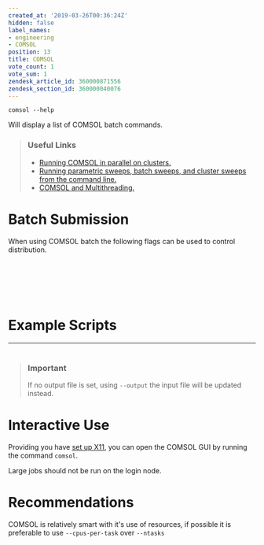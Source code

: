 ```yaml
---
created_at: '2019-03-26T00:36:24Z'
hidden: false
label_names:
- engineering
- COMSOL
position: 13
title: COMSOL
vote_count: 1
vote_sum: 1
zendesk_article_id: 360000871556
zendesk_section_id: 360000040076
---
```


    comsol --help

Will display a list of COMSOL batch commands.

> ### Useful Links
>
> -   [Running COMSOL in parallel on
>     clusters.](https://www.comsol.com/support/knowledgebase/1001/)
> -   [Running parametric sweeps, batch sweeps, and cluster sweeps from
>     the command
>     line.](https://www.comsol.com/support/knowledgebase/1250/)
> -   [COMSOL and
>     Multithreading.](https://www.comsol.com/support/knowledgebase/1096/)

# Batch Submission

When using COMSOL batch the following flags can be used to control
distribution. 

<table>
<tbody>
<tr class="odd">
</tr>
<tr class="even">
</tr>
<tr class="odd">
</tr>
<tr class="even">
</tr>
<tr class="odd">
</tr>
</tbody>
</table>

#  

# Example Scripts

------------------------------------------------------------------------

<table>
<colgroup>
<col style="width: 50%" />
<col style="width: 50%" />
</colgroup>
<tbody>
<tr class="odd">
</tr>
<tr class="even">
</tr>
<tr class="odd">
</tr>
<tr class="even">
</tr>
</tbody>
</table>

> ### Important
>
> If no output file is set, using `--output` the input file will be
> updated instead.

# Interactive Use

Providing you have [set up
X11](https://support.nesi.org.nz/hc/en-gb/articles/360001075975), you
can open the COMSOL GUI by running the command `comsol`.

Large jobs should not be run on the login node.

# Recommendations

COMSOL is relatively smart with it's use of resources, if possible it is
preferable to use `--cpus-per-task` over `--ntasks`

<!--
<h1 id="best-practices">Resource requirements</h1>
<hr>
<p>
  COMSOL does not support MPI therefore <code>#SBATCH --ntasks</code> should never
  be greater than 1.
</p>
<p>
  Memory requirements depend on job type, but will scale up with number of CPUs
  ≈ linearly.
</p>
<p>
  Hyper-threading can benefit jobs using less than
  <dfn class="dictionary-of-numbers">8 CPUs</dfn>, but is not recommended on larger
  jobs.
</p>
<p>
  <em>Performance is highly depended on the model used. The above should only be used as a very rough guide.</em>
</p>
<p>
  <img src="https://support.nesi.org.nz/hc/article_attachments/360002021216/speedup_smoothed.png" alt="speedup_smoothed.png" width="1001" height="576">
</p>
-->
